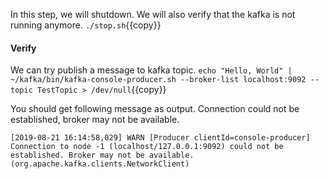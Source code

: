 In this step, we will shutdown. We will also verify that the kafka is not running anymore. `./stop.sh`{{copy}}

#### Verify
We can try publish a message to kafka topic.
`echo "Hello, World" | ~/kafka/bin/kafka-console-producer.sh --broker-list localhost:9092 --topic TestTopic > /dev/null`{{copy}}

You should get following message as output. Connection could not be established, broker may not be available.

```
[2019-08-21 16:14:58,029] WARN [Producer clientId=console-producer] Connection to node -1 (localhost/127.0.0.1:9092) could not be established. Broker may not be available. (org.apache.kafka.clients.NetworkClient)
```
